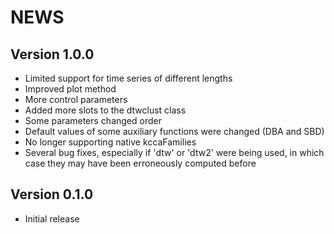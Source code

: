 # NEWS

## Version 1.0.0
* Limited support for time series of different lengths
* Improved plot method
* More control parameters
* Added more slots to the dtwclust class
* Some parameters changed order
* Default values of some auxiliary functions were changed (DBA and SBD)
* No longer supporting native kccaFamilies
* Several bug fixes, especially if 'dtw' or 'dtw2' were being used, in which case they may have been erroneously computed before

## Version 0.1.0

* Initial release
